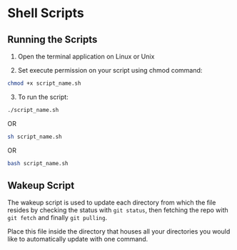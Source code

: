 # Shell Scripts

## Running the Scripts

1. Open the terminal application on Linux or Unix

2. Set execute permission on your script using chmod command:

```bash
chmod +x script_name.sh
```

3. To run the script:

```bash
./script_name.sh
```

OR

```bash
sh script_name.sh
```

OR

```bash
bash script_name.sh
```

## Wakeup Script

The wakeup script is used to update each directory from which the file resides by checking the status with `git status`, then fetching the repo with `git fetch` and finally `git pulling`.

Place this file inside the directory that houses all your directories you would like to automatically update with one command.
